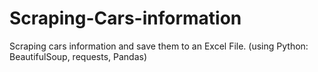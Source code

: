 # Scraping-Cars-information
Scraping cars information and save them to an Excel File. (using Python: BeautifulSoup, requests, Pandas)
